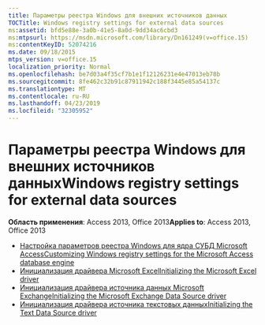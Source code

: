 ```yaml
---
title: Параметры реестра Windows для внешних источников данных
TOCTitle: Windows registry settings for external data sources
ms:assetid: bfd5e88e-3a0b-41e5-8a0d-9dd34ac6cbd3
ms:mtpsurl: https://msdn.microsoft.com/library/Dn161249(v=office.15)
ms:contentKeyID: 52074216
ms.date: 09/18/2015
mtps_version: v=office.15
localization_priority: Normal
ms.openlocfilehash: be7d03a4f35cf7b1e1f12126231e4e47013eb78b
ms.sourcegitcommit: 8fe462c32b91c87911942c188f3445e85a54137c
ms.translationtype: MT
ms.contentlocale: ru-RU
ms.lasthandoff: 04/23/2019
ms.locfileid: "32305952"
---
```

# <a name="windows-registry-settings-for-external-data-sources"></a><span data-ttu-id="69b16-102">Параметры реестра Windows для внешних источников данных</span><span class="sxs-lookup"><span data-stu-id="69b16-102">Windows registry settings for external data sources</span></span>

<span data-ttu-id="69b16-103">**Область применения**: Access 2013, Office 2013</span><span class="sxs-lookup"><span data-stu-id="69b16-103">**Applies to**: Access 2013, Office 2013</span></span>

- [<span data-ttu-id="69b16-104">Настройка параметров реестра Windows для ядра СУБД Microsoft Access</span><span class="sxs-lookup"><span data-stu-id="69b16-104">Customizing Windows registry settings for the Microsoft Access database engine</span></span>](customizing-windows-registry-settings-for-the-microsoft-access-database-engine.md)
- [<span data-ttu-id="69b16-105">Инициализация драйвера Microsoft Excel</span><span class="sxs-lookup"><span data-stu-id="69b16-105">Initializing the Microsoft Excel driver</span></span>](initializing-the-microsoft-excel-driver.md)
- [<span data-ttu-id="69b16-106">Инициализация драйвера источника данных Microsoft Exchange</span><span class="sxs-lookup"><span data-stu-id="69b16-106">Initializing the Microsoft Exchange Data Source driver</span></span>](initializing-the-microsoft-exchange-data-source-driver.md)
- [<span data-ttu-id="69b16-107">Инициализация драйвера источника текстовых данных</span><span class="sxs-lookup"><span data-stu-id="69b16-107">Initializing the Text Data Source driver</span></span>](initializing-the-text-data-source-driver.md)

